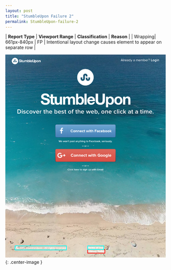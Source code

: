 ```yaml
---
layout: post
title: "StumbleUpon Failure 2"
permalink: StumbleUpon-failure-2
---
```

| **Report Type** | **Viewport Range** | **Classification** | **Reason** |
| Wrapping| 661px-840px | FP | Intentional layout change causes element to appear on separate row | 

![Screenshot of the fault](assets/images/StumbleUpon/fault2/wrappingWidth750.png){: .center-image }